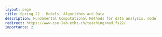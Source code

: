 ```yaml
---
layout: page
title: Spring 22 - Models, Algorithms and Data
description: Fundamental Computational Methods for data analysis, modeling and simulation relevant to Engineering applications. 
redirect: https://www.cse-lab.ethz.ch/teaching/mad_fs22/
importance: 2
---
```

